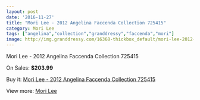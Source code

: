 ```yaml
---
layout: post
date: '2016-11-27'
title: "Mori Lee - 2012 Angelina Faccenda Collection 725415"
category: Mori Lee
tags: ["angelina","collection","granddressy","faccenda","mori"]
image: http://img.granddressy.com/16368-thickbox_default/mori-lee-2012-angelina-faccenda-collection-725415.jpg
---
```

Mori Lee - 2012 Angelina Faccenda Collection 725415

On Sales: **$203.99**
<a href="https://www.granddressy.com/en/mori-lee/15377-mori-lee-2012-angelina-faccenda-collection-725415.html"><amp-img layout="responsive" width="600" height="600" src="//img.granddressy.com/16368-thickbox_default/mori-lee-2012-angelina-faccenda-collection-725415.jpg" alt="Mori Lee - 2012 Angelina Faccenda Collection 725415 0" /></a>

Buy it: [Mori Lee - 2012 Angelina Faccenda Collection 725415](https://www.granddressy.com/en/mori-lee/15377-mori-lee-2012-angelina-faccenda-collection-725415.html "Mori Lee - 2012 Angelina Faccenda Collection 725415")

View more: [Mori Lee](https://www.granddressy.com/en/185-mori-lee "Mori Lee")